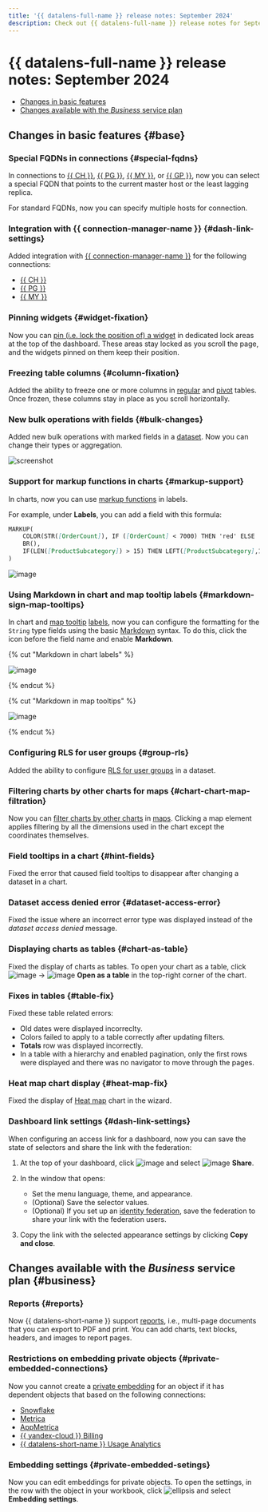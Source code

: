 ```yaml
---
title: '{{ datalens-full-name }} release notes: September 2024'
description: Check out {{ datalens-full-name }} release notes for September 2024.
---
```


# {{ datalens-full-name }} release notes: September 2024


* [Changes in basic features](#base)
* [Changes available with the _Business_ service plan](#business)

## Changes in basic features {#base}




### Special FQDNs in connections {#special-fqdns}

In connections to [{{ CH }}](../operations/connection/create-clickhouse.md), [{{ PG }}](../operations/connection/create-postgresql.md), [{{ MY }}](../operations/connection/create-mysql.md), or [{{ GP }}](../operations/connection/create-greenplum.md), now you can select a special FQDN that points to the current master host or the least lagging replica.

For standard FQDNs, now you can specify multiple hosts for connection.

### Integration with {{ connection-manager-name }} {#dash-link-settings}

Added integration with [{{ connection-manager-name }}](../../metadata-hub/concepts/connection-manager.md) for the following connections:

* [{{ CH }}](../operations/connection/create-clickhouse.md)
* [{{ PG }}](../operations/connection/create-postgresql.md)
* [{{ MY }}](../operations/connection/create-mysql.md)


### Pinning widgets {#widget-fixation}

Now you can [pin (i.e. lock the position of) a widget](../dashboard/settings.md#widget-fixation) in dedicated lock areas at the top of the dashboard. These areas stay locked as you scroll the page, and the widgets pinned on them keep their position.

### Freezing table columns {#column-fixation}

Added the ability to freeze one or more columns in [regular](../visualization-ref/table-chart.md#column-fixation) and [pivot](../visualization-ref/pivot-table-chart.md#column-fixation) tables. Once frozen, these columns stay in place as you scroll horizontally.

### New bulk operations with fields {#bulk-changes}

Added new bulk operations with marked fields in a [dataset](../dataset/index.md). Now you can change their types or aggregation.

![screenshot](../../_assets/datalens/dataset/dataset-fields-bulk-changes-2.png)

### Support for markup functions in charts {#markup-support}

In charts, now you can use [markup functions](../function-ref/markup-functions.md) in labels.

For example, under **Labels**, you can add a field with this formula:

```markdown
MARKUP(
    COLOR(STR([OrderCount]), IF ([OrderCount] < 7000) THEN 'red' ELSE 'green' END),
    BR(),
    IF(LEN([ProductSubcategory]) > 15) THEN LEFT([ProductSubcategory],15) +'...' ELSE [ProductSubcategory] END
)
```

![image](../../_assets/datalens/release-notes/markup-chart.png)

### Using Markdown in chart and map tooltip labels {#markdown-sign-map-tooltips}

In chart and [map tooltip](../concepts/chart/settings.md#map-settings) [labels](../concepts/chart/settings.md#sign), now you can configure the formatting for the `String` type fields using the basic [Markdown](../dashboard/markdown.md) syntax. To do this, click the icon before the field name and enable **Markdown**.

{% cut "Markdown in chart labels" %}

![image](../../_assets/datalens/release-notes/markdown-chart.png)

{% endcut %}

{% cut "Markdown in map tooltips" %}

![image](../../_assets/datalens/release-notes/markdown-chart-map.png)

{% endcut %}

### Configuring RLS for user groups {#group-rls}

Added the ability to configure [RLS for user groups](../security/row-level-security.md#group-rls) in a dataset.

### Filtering charts by other charts for maps {#chart-chart-map-filtration}

Now you can [filter charts by other charts](../dashboard/chart-chart-filtration.md) in [maps](../visualization-ref/map-chart.md). Clicking a map element applies filtering by all the dimensions used in the chart except the coordinates themselves.


### Field tooltips in a chart {#hint-fields}

Fixed the error that caused field tooltips to disappear after changing a dataset in a chart.

### Dataset access denied error {#dataset-access-error}

Fixed the issue where an incorrect error type was displayed instead of the _dataset access denied_ message.

### Displaying charts as tables {#chart-as-table}

Fixed the display of charts as tables. To open your chart as a table, click ![image](../../_assets/console-icons/ellipsis.svg) → ![image](../../_assets/console-icons/layout-cells.svg) **Open as a table** in the top-right corner of the chart.

### Fixes in tables {#table-fix}

Fixed these table related errors:

* Old dates were displayed incorreclty.
* Colors failed to apply to a table correctly after updating filters.
* **Totals** row was displayed incorrectly.
* In a table with a hierarchy and enabled pagination, only the first rows were displayed and there was no navigator to move through the pages.

### **Heat map** chart display {#heat-map-fix}

Fixed the display of [Heat map](../visualization-ref/heat-map-chart.md) chart in the wizard.


### Dashboard link settings {#dash-link-settings}

When configuring an access link for a dashboard, now you can save the state of selectors and share the link with the federation:

1. At the top of your dashboard, click ![image](../../_assets/console-icons/ellipsis.svg) and select ![image](../../_assets/console-icons/arrow-shape-turn-up-right.svg) **Share**.
1. In the window that opens:

   * Set the menu language, theme, and appearance.
   * (Optional) Save the selector values.
   * (Optional) If you set up an [identity federation](../../organization/concepts/add-federation.md), save the federation to share your link with the federation users.

1. Copy the link with the selected appearance settings by clicking **Copy and close**.

## Changes available with the _Business_ service plan {#business}

### Reports {#reports}

Now {{ datalens-short-name }} support [reports](../reports/index.md), i.e., multi-page documents that you can export to PDF and print. You can add charts, text blocks, headers, and images to report pages.

### Restrictions on embedding private objects {#private-embedded-connections}

Now you cannot create a [private embedding](../security/private-embedded-objects.md) for an object if it has dependent objects that based on the following connections:

* [Snowflake](../operations/connection/create-snowflake.md)
* [Metrica](../operations/connection/create-metrica-api.md)
* [AppMetrica](../operations/connection/create-appmetrica.md)
* [{{ yandex-cloud }} Billing](../operations/connection/create-cloud-billing.md)
* [{{ datalens-short-name }} Usage Analytics](../operations/connection/create-usage-tracking.md)

### Embedding settings {#private-embedded-setings}

Now you can edit embeddings for private objects. To open the settings, in the row with the object in your workbook, click ![ellipsis](../../_assets/console-icons/ellipsis.svg) and select **Embedding settings**.

